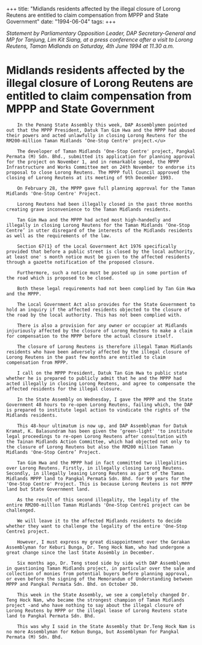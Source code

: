+++ 
title: "Midlands residents affected by the illegal closure of Lorong Reutens are entitled to claim compensation from MPPP and State Government"
date: "1994-06-04"
tags:
+++

_Statement by Parliamentary Opposition Leader, DAP Secretary-General and MP for Tanjung, Lim Kit Siang, at a press conference after a visit to Lorong Reutens, Taman Midlands on Saturday, 4th June 1994 at 11.30 a.m._

# Midlands residents affected by the illegal closure of Lorong Reutens are entitled to claim compensation from MPPP and State Government

		In the Penang State Assembly this week, DAP Assemblymen pointed out that the MPPP President, Datuk Tan Gim Hwa and the MPPP had abused their powers and acted unlawfully in closing Lorong Reutens for the RM200-million Taman Midlands ‘One-Stop Centre' project.</u>

		The developer of Taman Midlands ‘One-Stop Centre' project, Pangkal Permata (M) Sdn. Bhd., submitted its application for planning approval for the project on November 1, and in remarkable speed, the MPPP Infrastructure and Works Committee met on 24th November to endorse its proposal to close Lorong Reutens. The MPPP full Council approved the closing of Lorong Reutens at its meeting of 9th December 1993.

		On February 28, the MPPP gave full planning approval for the Taman Midlands 'One-Stop Centre' Project.

		Lorong Reutens had been illegally closed in the past three months creating grave inconvenience to the Taman Midlands residents.

		Tan Gim Hwa and the MPPP had acted most high-handedly and illegally in closing Lorong Reutens for the Taman Midlands ‘One-Stop Centre’ in utter disregard of the interests of the Midlands residents as well as the requirements of the law.

		Section 67(1} of the Local Government Act 1976 specifically provided that before a public street is closed by the local authority, at least one' s month notice must be given to the affected residents through a gazette notification of the proposed closure.

		Furthermore, such a notice must be posted up in some portion of the road which is proposed to be closed.

		Both these legal requirements had not been complied by Tan Gim Hwa and the MPPP.

		The Local Government Act also provides for the State Government to hold an inquiry if the affected residents objected to the closure of the road by the local authority. This has not been complied with.

		There is also a provision for any owner or occupier at Midlands injuriously affected by the closure of Lorong Reutens to make a claim for compensation to the MPPP before the actual closure itself.

		The closure of Lorong Reutens is therefore illegal Taman Midlands residents who have been adversely affected by the illegal closure of Lorong Reutens in the past few months are entitled to claim compensation from MPPP.

		I call on the MPPP President, Datuk Tan Gim Hwa to public state whether he is prepared to publicly admit that he and the MPPP had acted illegally in closing Lorong Reutens, and agree to compensate the affected residents for the illegal closure.

		In the State Assembly on Wednesday, I gave the MPPP and the State Government 48 hours to re-open Lorong Reutens, failing which, the DAP is prepared to institute legal action to vindicate the rights of the Midlands residents.

		This 48-hour ultimatum is now up, and DAP Assemblyman for Datuk Kramat, K. Balasundram has been given the ‘green-light' 'to institute legal proceedings to re-open Lorong Reutens after consultation with the Tainan Midlands Action Committee, which had objected not only to the closure of Lorong Reutens but also the RM200 million Taman Midlands 'One-Stop Centre’ Project.

		Tan Gim Hwa and the MPPP had in fact committed two illegalities over Lorong Reutens. Firstly, in illegally closing Lorong Reutens. Secondly, in illegally leasing Lorong Reutens as part of the Taman Midlands MPPP land to Pangkal Permata Sdn. Bhd. for 99 years for the 'One-Stop Centre' Project. This is because Lorong Reutens is not MPPP land but State Government land.

		As the result of this second illegality, the legality of the entire RM200-milllon Taman Midlands 'One-Stop Centre1 project can be challenged.

		We will leave it to the affected Midlands residents to decide whether they want to challenge the legality of the entire 'One-Stop Centre1 project.

		However, I must express my great disappointment over the Gerakan Assemblyman for Keburi Bunga, Dr. Teng Hock Nam, who had undergone a great change since the last State Assembly in December.

		Six months ago, Dr. Teng stood side by side with DAP Assemblymen in questioning Taman Midlands project, in particular over the sale and collection of monies from potential buyers before planning approval, or even before the signing of the Memorandum of Understanding between MPPP and Pangkal Permata Sdn. Bhd. on October 30. 

		This week in the State Assembly, we see a completely changed Dr. Teng Hock Nam, who became the strongest champion of Taman Midlands project -and who have nothing to say about the illegal closure of Lorong Reutens by MPPP or the illegal lease of Lorong Reutens state land to Pangkal Permata Sdn. Bhd.

		This was why I said in the State Assembly that Dr.Teng Hock Nam is no more Assemblyman for Kebun Bunga, but Assemblyman for Pangkal Permata (M) Sdn. Bhd.
 
